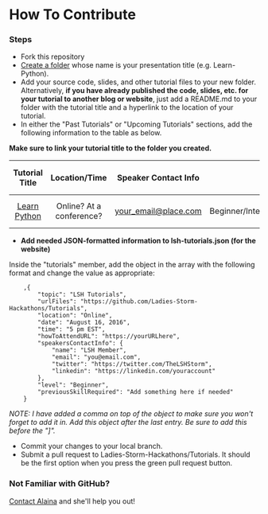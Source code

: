 # How To Contribute

### Steps
- Fork this repository
- [Create a folder](http://stackoverflow.com/questions/18773598/creating-folders-inside-github-com-repo-without-using-git) whose name is your presentation title (e.g. Learn-Python).
- Add your source code, slides, and other tutorial files to your new folder. Alternatively, **if you have already published the code, slides, etc. for your tutorial to another blog or website**, just add a README.md to your folder with the tutorial title and a hyperlink to the location of your tutorial.
- In either the "Past Tutorials" or "Upcoming Tutorials" sections, add the following information to the table as below.

**Make sure to link your tutorial title to the folder you created.**

| Tutorial Title        | Location/Time | Speaker Contact Info | Level | Previous Skills Required |
| :-------------------: | :-----------: | :------------------: | :---: | :----------------------: |
| [Learn Python]()      | Online? At a conference? | your_email@place.com | Beginner/Intermediate/Advanced | Any prior knowledge required? |


- **Add needed JSON-formatted information to lsh-tutorials.json (for the website)**

Inside the "tutorials" member, add the object in the array with the following format and change the value as appropriate:

```
	,{
		"topic": "LSH Tutorials",
		"urlFiles": "https://github.com/Ladies-Storm-Hackathons/Tutorials",
        "location": "Online",
        "date": "August 16, 2016",
        "time": "5 pm EST",
        "howToAttendURL": "https://yourURLhere",
        "speakersContactInfo": {
        	"name": "LSH Member",
            "email": "you@email.com",
            "twitter": "https://twitter.com/TheLSHStorm",
            "linkedin": "https://linkedin.com/youraccount"
        },
        "level": "Beginner",
       	"previousSkillRequired": "Add something here if needed"
    }
```

*NOTE: I have added a comma on top of the object to make sure you won't forget to add it in. Add this object after the last entry. Be sure to add this before the "]".*

- Commit your changes to your local branch.
- Submit a pull request to Ladies-Storm-Hackathons/Tutorials. It should be the first option when you press the green pull request button.

### Not Familiar with GitHub?
[Contact Alaina](mailto:alainakafkes@gmail.com) and she'll help you out!
